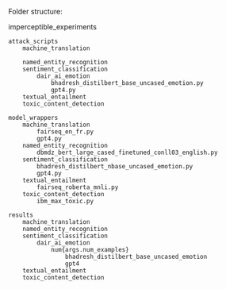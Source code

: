 Folder structure:

imperceptible_experiments

    attack_scripts
        machine_translation

        named_entity_recognition
        sentiment_classification
            dair_ai_emotion
                bhadresh_distilbert_base_uncased_emotion.py
                gpt4.py
        textual_entailment
        toxic_content_detection

    model_wrappers
        machine_translation
            fairseq_en_fr.py
            gpt4.py
        named_entity_recognition
            dbmdz_bert_large_cased_finetuned_conll03_english.py
        sentiment_classification
            bhadresh_distilbert_nbase_uncased_emotion.py
            gpt4.py
        textual_entailment
            fairseq_roberta_mnli.py
        toxic_content_detection
            ibm_max_toxic.py

    results
        machine_translation
        named_entity_recognition
        sentiment_classification
            dair_ai_emotion
                num{args.num_examples}
                    bhadresh_distilbert_base_uncased_emotion
                    gpt4
        textual_entailment
        toxic_content_detection

